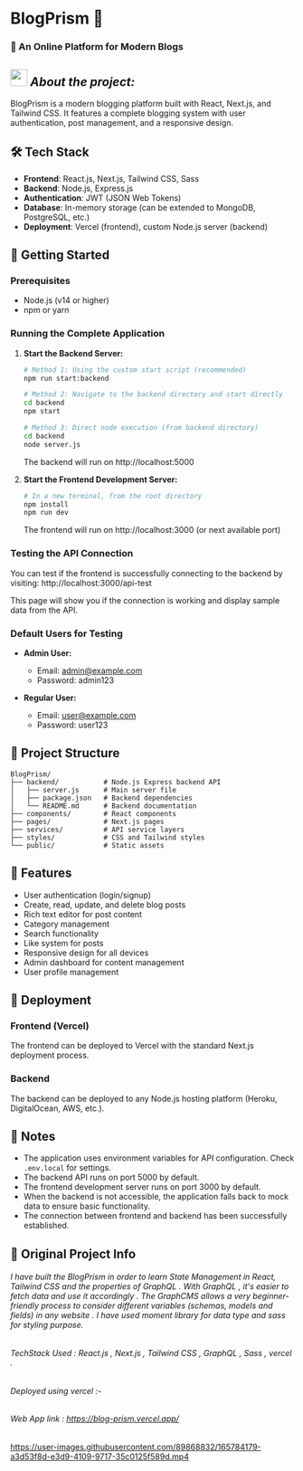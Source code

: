 # BlogPrism 📝

### 🚀 An Online Platform for Modern Blogs 

## <img src="https://media.giphy.com/media/ObNTw8Uzwy6KQ/giphy.gif" width="30px">&nbsp;*****About the project:*****

BlogPrism is a modern blogging platform built with React, Next.js, and Tailwind CSS. It features a complete blogging system with user authentication, post management, and a responsive design.

## 🛠️ Tech Stack

- **Frontend**: React.js, Next.js, Tailwind CSS, Sass
- **Backend**: Node.js, Express.js
- **Authentication**: JWT (JSON Web Tokens)
- **Database**: In-memory storage (can be extended to MongoDB, PostgreSQL, etc.)
- **Deployment**: Vercel (frontend), custom Node.js server (backend)

## 🚀 Getting Started

### Prerequisites

- Node.js (v14 or higher)
- npm or yarn

### Running the Complete Application

1. **Start the Backend Server:**
   ```bash
   # Method 1: Using the custom start script (recommended)
   npm run start:backend
   
   # Method 2: Navigate to the backend directory and start directly
   cd backend
   npm start
   
   # Method 3: Direct node execution (from backend directory)
   cd backend
   node server.js
   ```
   The backend will run on http://localhost:5000

2. **Start the Frontend Development Server:**
   ```bash
   # In a new terminal, from the root directory
   npm install
   npm run dev
   ```
   The frontend will run on http://localhost:3000 (or next available port)

### Testing the API Connection

You can test if the frontend is successfully connecting to the backend by visiting:
http://localhost:3000/api-test

This page will show you if the connection is working and display sample data from the API.

### Default Users for Testing

- **Admin User:**
  - Email: admin@example.com
  - Password: admin123

- **Regular User:**
  - Email: user@example.com
  - Password: user123

## 📁 Project Structure

```
BlogPrism/
├── backend/           # Node.js Express backend API
│   ├── server.js      # Main server file
│   ├── package.json   # Backend dependencies
│   └── README.md      # Backend documentation
├── components/        # React components
├── pages/             # Next.js pages
├── services/          # API service layers
├── styles/            # CSS and Tailwind styles
└── public/            # Static assets
```

## 🌟 Features

- User authentication (login/signup)
- Create, read, update, and delete blog posts
- Rich text editor for post content
- Category management
- Search functionality
- Like system for posts
- Responsive design for all devices
- Admin dashboard for content management
- User profile management

## 🚀 Deployment

### Frontend (Vercel)
The frontend can be deployed to Vercel with the standard Next.js deployment process.

### Backend
The backend can be deployed to any Node.js hosting platform (Heroku, DigitalOcean, AWS, etc.).

## 📝 Notes

- The application uses environment variables for API configuration. Check `.env.local` for settings.
- The backend API runs on port 5000 by default.
- The frontend development server runs on port 3000 by default.
- When the backend is not accessible, the application falls back to mock data to ensure basic functionality.
- The connection between frontend and backend has been successfully established.

## 📎 Original Project Info

###### I have built the BlogPrism in order to learn State Management in React, Tailwind CSS and the properties of GraphQL . With GraphQL , it's easier to fetch data and use it accordingly . The GraphCMS allows a very beginner-friendly process to consider different variables (schemas, models and fields) in any website . I have used moment library for data type and sass for styling purpose. 

###### TechStack Used : React.js , Next.js , Tailwind CSS , GraphQL , Sass , vercel .
###### Deployed using vercel :-

###### Web App link : https://blog-prism.vercel.app/

https://user-images.githubusercontent.com/89868832/165784179-a3d53f8d-e3d9-4109-9717-35c0125f589d.mp4